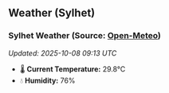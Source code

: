 ## Weather (Sylhet)

<!-- WEATHER-START -->
### Sylhet Weather (Source: [Open-Meteo](https://open-meteo.com))
_Updated: 2025-10-08 09:13 UTC_
* 🌡️ **Current Temperature:** 29.8°C
* 💧 **Humidity:** 76%
<!-- WEATHER-END -->



